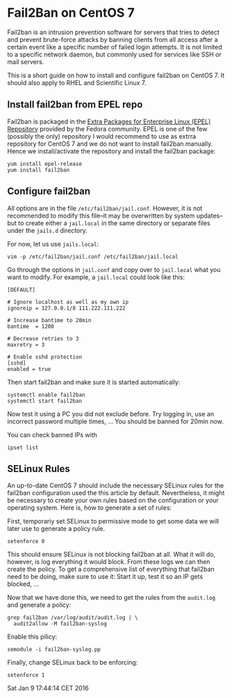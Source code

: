 Fail2Ban on CentOS 7
====================

Fail2ban is an intrusion prevention software for servers that tries to detect
and prevent brute-force attacks by banning clients from all access after a
certain event like a specific number of failed login attempts. It is not
limited to a specific network daemon, but commonly used for services like SSH
or mail servers.

This is a short guide on how to install and configure fail2ban on CentOS 7. It
should also apply to RHEL and Scientific Linux 7.


Install fail2ban from EPEL repo
-------------------------------

Fail2ban is packaged in the [Extra Packages for Enterprise Linux (EPEL)
Repository](https://fedoraproject.org/wiki/EPEL) provided by the Fedora
community. EPEL is one of the few (possibly the only) repository I would
recommend to use as extrra repository for CentOS 7 and we do not want to
install fail2ban manually. Hence we install/activate the repository and install
the fail2ban package:

    yum install epel-release
    yum install fail2ban


Configure fail2ban
------------------

All options are in the file `/etc/fail2ban/jail.conf`. However, it is not
recommended to modify this file–it may be overwritten by system updates–but to
create either a `jail.local` in the same directory or separate files under
the `jails.d` directory.

For now, let us use `jails.local`:

    vim -p /etc/fail2ban/jail.conf /etc/fail2ban/jail.local

Go through the options in `jail.conf` and copy over to `jail.local` what you
want to modify. For example, a `jail.local` could look like this:

    [DEFAULT]

    # Ignore localhost as well as my own ip
    ignoreip = 127.0.0.1/8 111.222.111.222

    # Increase bantime to 20min
    bantime  = 1200

    # Decrease retries to 3
    maxretry = 3

    # Enable sshd protection
    [sshd]
    enabled = true

Then start fail2ban and make sure it is started automatically:

    systemctl enable fail2ban
    systemctl start fail2ban

Now test it using a PC you did not exclude before. Try logging in, use an
incorrect password multiple times, … You should be banned for 20min now.

You can check banned IPs with

    ipset list


SELinux Rules
-------------

An up-to-date CentOS 7 should include the necessary SELinux rules for the
fail2ban configuration used the this article by default. Nevertheless, it might
be necessary to create your own rules based on the configuration or your
operating system. Here is, how to generate a set of rules:

First, temporariy set SELinux to permissive mode to get some data we will later
use to generate a policy rule.

    setenforce 0

This should ensure SELinux is not blocking fail2ban at all. What it will do,
however, is log everything it would block. From these logs we can then create
the policy. To get a comprehensive list of everything that fail2ban need to be
doing, make sure to use it: Start it up, test it so an IP gets blocked, …

Now that we have done this, we need to get the rules from the `audit.log` and
generate a policy:

    grep fail2ban /var/log/audit/audit.log | \
      audit2allow -M fail2ban-syslog

Enable this pilicy:

    semodule -i fail2ban-syslog.pp

Finally, change SELinux back to be enforcing:

    setenforce 1


<time>Sat Jan  9 17:44:14 CET 2016</time>
